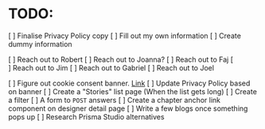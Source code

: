 # TODO:

[ ] Finalise Privacy Policy copy
[ ] Fill out my own information
[ ] Create dummy information

[ ] Reach out to Robert
[ ] Reach out to Joanna?
[ ] Reach out to Faj
[ ] Reach out to Jim
[ ] Reach out to Gabriel
[ ] Reach out to Joel

[ ] Figure out cookie consent banner. [Link](https://www.youtube.com/watch?v=DJMTWuz2ksk)
[ ] Update Privacy Policy based on banner
[ ] Create a "Stories" list page (When the list gets long)
[ ] Create a filter
[ ] A form to `POST` answers
[ ] Create a chapter anchor link component on designer detail page
[ ] Write a few blogs once something pops up
[ ] Research Prisma Studio alternatives
